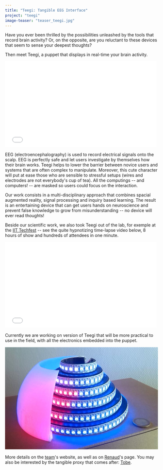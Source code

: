 ```yaml
---
title: "Teegi: Tangible EEG Interface"
project: "teegi"
image-teaser: "teaser_teegi.jpg"
---
```


Have you ever been thrilled by the possibilities unleashed by the tools that record brain activity? Or, on the opposite, are you reluctant to these devices that seem to sense your deepest thoughts?

Then meet Teegi, a puppet that displays in real-time your brain activity.

<iframe src="//player.vimeo.com/video/104486980" width="500" height="281" frameborder="0" webkitallowfullscreen mozallowfullscreen allowfullscreen ></iframe>

EEG (electroencephalography) is used to record electrical signals onto the scalp. EEG is perfectly safe and let users investigate by themselves how their brain works. Teegi helps to lower the barrier between novice users and systems that are often complex to manipulate. Moreover, this cute character will put at ease those who are sensible to stressful setups (wires and electrodes are not everybody's cup of tea). All the computings -- and computers! -- are masked so users could focus on the interaction.

Our work consists in a multi-disciplinary approach that combines spacial augmented reality, signal processing and inquiry based learning. The result is an entertaining device that can get users hands on neuroscience and prevent false knowledge to grow from misunderstanding -- no device will ever read thoughts!

Beside our scientific work, we also took Teegi out of the lab, for exemple at the [IIT Techfest](http://www.techfest.org/) -- see the quite hypnotizing time-lapse video below, 8 hours of show and hundreds of attendees in one minute. 

<iframe src="//player.vimeo.com/video/117606948" width="500" height="281" frameborder="0" webkitallowfullscreen mozallowfullscreen allowfullscreen ></iframe>

Currently we are working on version of Teegi that will be more practical to use in the field, with all the electronics embedded into the puppet.

![Teegi disco, v1](/images/teegi/disco.jpg)

More details on the [team](https://team.inria.fr/potioc/scientific-subjects/teegi-tangible-eeg-interface/)'s website, as well as on [Renaud](http://renaudgervais.github.io/teegi-tangible-eeg-interface/)'s page. You may also be interested by the tangible proxy that comes after: [Tobe](http://phd.jfrey.info/projects/tobe/).
